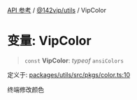[API 参考](../wiki/Home) / [@142vip/utils](../wiki/@142vip.utils) / VipColor

# 变量: VipColor

> `const` **VipColor**: *typeof* `ansiColors`

定义于: [packages/utils/src/pkgs/color.ts:10](https://github.com/142vip/core-x/blob/5281e59d2cdd2de59e1ea761d17ed7fe118d1e60/packages/utils/src/pkgs/color.ts#L10)

终端修改颜色
